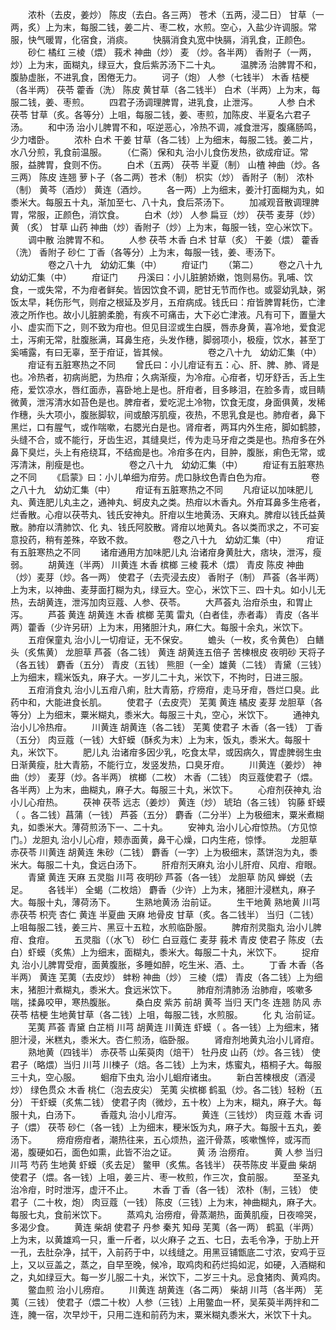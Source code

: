 <!-- { "loadSidebar": true } -->
　　浓朴（去皮，姜炒） 陈皮（去白。各三两） 苍术（五两，浸二日） 甘草（一两，炙）上为末，每服二钱，姜二片、枣二枚，水煎。空心，入盐少许调服。常服，快气暖胃，化宿食，消痰。
　　快膈消食丸宽中快膈，消乳食，正颜色。
　　砂仁 橘红 三棱（煨） 莪术 神曲（炒） 麦 （炒。各半两） 香附子（一两，炒）上为末，面糊丸，绿豆大，食后紫苏汤下二十丸。
　　温脾汤 治脾胃不和，腹胁虚胀，不进乳食，困倦无力。
　　诃子（炮） 人参（七钱半） 木香 桔梗（各半两） 茯苓 藿香（洗） 陈皮 黄甘草（各二钱半） 白术（半两）上为末，每服二钱，姜、枣煎。
　　四君子汤调理脾胃，进乳食，止泄泻。
　　人参 白术 茯苓 甘草（炙。各等分）上咀，每服二钱，姜、枣煎，加陈皮、半夏名六君子汤。
　　和中汤 治小儿脾胃不和，呕逆恶心，冷热不调，减食泄泻，腹痛肠鸣，少力嗜卧。
　　浓朴 白术 干姜 甘草（各二钱）上为细末，每服二钱。姜二片，水八分煎，乳食前温服。
　　（仁斋）保和丸 治小儿食伤发热，欲成疳证。常服，益脾胃，食则不伤。
　　白术（五两） 茯苓 半夏（制） 山楂 神曲（炒。各三两） 陈皮 连翘 萝卜子（各二两）苍术（制） 枳实（炒） 香附子（制） 浓朴（制） 黄芩（酒炒） 黄连（酒炒。
　　各一两）上为细末，姜汁打面糊为丸，如黍米大。每服五十丸，渐加至七、八十丸，食后茶汤下。
　　加减观音散调理脾胃，常服，正颜色，消饮食。
　　白术（炒） 人参 扁豆（炒） 茯苓 麦芽（炒） 黄 （炙） 甘草 山药 神曲（炒）香附子（炒）上为末，每服一钱，空心米饮下。
　　调中散 治脾胃不和。
　　人参 茯苓 木香 白术 甘草（炙） 干姜（煨） 藿香（洗） 香附子 砂仁 丁香（各等分）上为末，每服一钱，姜、枣汤下。
　　
　　卷之八十九　幼幼汇集（中）
　　疳证门
　　（第二）
　　卷之八十九　幼幼汇集（中）
　　疳证门
　　丹溪曰：小儿脏腑娇嫩，饱则易伤。乳哺、饮食，一或失常，不为疳者鲜矣。皆因饮食不调，肥甘无节而作也。或婴幼乳缺，粥饭太早，耗伤形气，则疳之根延及岁月，五疳病成。钱氏曰：疳皆脾胃耗伤，亡津液之所作也。故小儿脏腑柔脆，有疾不可痛击，大下必亡津液。凡有可下，置量大小、虚实而下之，则不致为疳也。但见目涩或生白膜，唇赤身黄，喜冷地，爱食泥土，泻痢无常，肚腹胀满，耳鼻生疮，头发作穗，脚弱项小，极瘦，饮水，甚至丁奚哺露，有曰无辜，至于疳证，皆其候。
　　
　　卷之八十九　幼幼汇集（中）
　　疳证有五脏寒热之不同
　　曾氏曰：小儿疳证有五：心、肝、脾、肺、肾是也。冷热者，初病尚肥，为热疳；久病渐瘦，为冷疳。心疳者，切牙舒舌，舌上生疮，爱饮凉水，唇红面赤，喜卧地上是也。肝疳者，目多眵泪，在脸多青，或目睛微黄，泄泻清水如苔色是也。脾疳者，爱吃泥土冷物，饮食无度，身面俱黄，发稀作穗，头大项小，腹胀脚软，间或酿泻肌瘦，夜热，不思乳食是也。肺疳者，鼻下黑烂，口有腥气，或作喘嗽，右腮光白是也。肾疳者，两耳内外生疮，脚如鹤膝，头缝不合，或不能行，牙齿生迟，其缝臭烂，传为走马牙疳之类是也。热疳多在外鼻下臭烂，头上有疮绕耳，不结痂是也。冷疳多在内，目肿，腹胀，痢色无常，或泻清沫，削瘦是也。
　　
　　卷之八十九　幼幼汇集（中）
　　疳证有五脏寒热之不同
　　《启蒙》曰：小儿单细为疳劳。虎口脉纹色青白色为疳。
　　
　　卷之八十九　幼幼汇集（中）
　　疳证有五脏寒热之不同
　　凡疳证以加味肥儿丸、黄连肥儿丸主之，通神丸、蚵皮丸之类。热疳以木香丸。外疳耳鼻多生疮者，烂香散。心疳以茯苓丸、钱氏安神丸。肝疳以生地黄汤、天麻丸。脾疳以钱氏益黄散。肺疳以清肺饮、化 丸、钱氏阿胶散。肾疳以地黄丸。各以类而求之，不可妄意投药，稍有差殊，卒致不救。
　　
　　卷之八十九　幼幼汇集（中）
　　疳证有五脏寒热之不同
　　诸疳通用方加味肥儿丸 治诸疳身黄肚大，痞块，泄泻，瘦弱。
　　胡黄连（半两） 川黄连 木香 槟榔 三棱 莪术（煨） 青皮 陈皮 神曲（炒）麦芽（炒。各一两） 使君子（去壳浸去皮） 香附子（制） 芦荟（各半两）上为末，以神曲、麦芽面打糊为丸，绿豆大。空心，米饮下三、四十丸。如小儿无热，去胡黄连，泄泻加肉豆蔻、人参、茯苓。
　　大芦荟丸 治疳杀虫，和胃止泻。
　　芦荟 黄连 胡黄连 木香 槟榔 芜荑 雷丸（白者佳，赤者毒） 青皮（各半两）藿香（少许另研）上为末，用猪胆汁丸，麻仁大。每服十余丸，米饮下。
　　五疳保童丸 治小儿一切疳证，无不保安。
　　蟾头（一枚，炙令黄色） 白鳝头（炙焦黄） 龙胆草 芦荟（各二钱） 黄连 胡黄连五倍子 苦楝根皮 夜明砂 天将子（各五钱） 麝香（五分） 青皮（五钱） 熊胆（一全）雄黄（二钱） 青黛（三钱）上为细末，糯米饭丸，麻子大。一岁儿二十丸，米饮下，不拘时，日进三服。
　　五疳消食丸 治小儿五疳八痢，肚大青筋，疗痨疳，走马牙疳，唇烂口臭。此药中和，大能进食长肌。
　　使君子（去皮壳） 芜荑 黄连 橘皮 麦芽 龙胆草（各等分）上为细末，粟米糊丸，黍米大。每服三十丸，空心，米饮下。
　　通神丸 治小儿冷热疳。
　　川黄连 胡黄连（各二钱） 芜荑 使君子 木香（各一钱） 丁香（五分） 肉豆蔻（一钱）大虾蟆（酥炙为末）上为末，饭丸，黍米大。每服十丸，米饮下。
　　肥儿丸 治诸疳多因少乳，吃食太早，或因病久，胃虚脾弱生虫 日渐黄瘦，肚大青筋，不能行立，发竖发热，口臭牙疳。
　　川黄连（姜炒） 神曲（炒） 麦芽（炒。各半两） 槟榔（二枚） 木香（二钱） 肉豆蔻使君子（煨。各半两）上为末，曲糊丸，麻子大。每服三十丸，米饮下。
　　心疳剂茯神丸 治小儿心疳热。
　　茯神 茯苓 远志（姜炒） 黄连（炒） 琥珀（各三钱） 钩藤 虾蟆（ 。各二钱）菖蒲（一钱） 芦荟（五分） 麝香（二分半）上为极细末，粟米煮糊丸，如黍米大。薄荷煎汤下一、二十丸。
　　安神丸 治小儿心疳惊热。（方见惊门。）龙胆丸 治小儿心疳，颊赤面黄，鼻干心燥，口内生疮，惊悸。
　　龙胆草 赤茯苓 川黄连 胡黄连 朱砂（二钱） 麝香（一字）上为极细末，蒸饼泡为丸，黍米大。每服二十丸，食远白汤下。
　　肝疳剂天麻丸 治小儿肝疳、风疳、疳眼。
　　青黛 黄连 天麻 五灵脂 川芎 夜明砂 芦荟（各一钱） 龙胆草 防风 蝉蜕（去足。
　　各钱半） 全蝎（二枚焙） 麝香（少许）上为末，猪胆汁浸糕丸，麻子大。每服十丸，薄荷汤下。
　　生熟地黄汤 治前证。
　　生干地黄 熟地黄 川芎 赤茯苓 枳壳 杏仁 黄连 半夏曲 天麻 地骨皮 甘草（炙。各二钱半） 当归（二钱）上咀每服二钱，姜三片、黑豆十五粒，水煎临卧服。
　　脾疳剂灵脂丸 治小儿脾疳、食疳。
　　五灵脂（（水飞） 砂仁 白豆蔻仁 麦芽 莪术 青皮 使君子 陈皮（去白）虾蟆（炙焦）上为细末，面糊丸，黍米大。每服二十丸，米饮下。
　　捉疳丸 治小儿脾胃受疳，面黄腹胀，多睡如醉，吃生米、酒、土。
　　丁香 木香（各半两） 黄连 芜荑（去皮炒） 蚌粉 神曲（炒） 三棱（煨） 青皮（各二钱）上为细末，猪胆汁煮糊丸，黍米大。食远米饮下。
　　肺疳剂清肺汤 治肺疳，咳嗽多喘，揉鼻咬甲，寒热腹胀。
　　桑白皮 紫苏 前胡 黄芩 当归 天门冬 连翘 防风 赤茯苓 桔梗 生地黄甘草（各二钱）上咀，每服二钱，水煎服。
　　化 丸 治前证。
　　芜荑 芦荟 青黛 白芷梢 川芎 胡黄连 川黄连 虾蟆（ 。各一钱）上为细末，猪胆汁浸，米糕丸，黍米大。杏仁煎汤，临卧服。
　　肾疳剂地黄丸治小儿肾疳。
　　熟地黄（四钱半） 赤茯苓 山茱萸肉（焙干） 牡丹皮 山药（炒。各三钱） 使君子（略煨）当归 川芎 川楝子（焙。各二钱）上为末，炼蜜丸，梧桐子大。每服三十丸，空心服。
　　蛔疳下虫丸 治小儿蛔疳诸虫。
　　新白苦楝根皮（酒浸炒） 绿色贯众 木香 桃仁（泡去皮尖） 芜荑 尖槟榔 鹤虱（炒。各二钱）轻粉（五分） 干虾蟆（炙焦二钱） 使君子肉（微炒，五十枚）上为末，糊丸，麻子大。每服十丸，白汤下。
　　香蔻丸 治小儿疳泻。
　　黄连（三钱炒） 肉豆蔻 木香 诃子（煨） 茯苓 砂仁（各一钱）上为细末，粳米饭为丸，麻子大。每服十五丸，姜汤下。
　　痨疳痨疳者，潮热往来，五心烦热，盗汗骨蒸，咳嗽憔悴，或泻而渴，腹硬如石，面色如熏，此皆不治之证。
　　黄 汤 治痨疳。
　　黄 人参 当归 川芎 芍药 生地黄 虾蟆（炙去足） 鳖甲（炙焦。各钱半） 茯苓陈皮 半夏曲 柴胡 使君子（煨。各一钱）上咀，姜三片、枣一枚煎，作三次，食前服。
　　至圣丸 治冷疳，时时泄泻，虚汗不止。
　　木香 丁香（各一钱） 浓朴（制，三钱） 使君子（二十枚，炮） 肉豆蔻（一钱） 陈皮（三钱）上为末，神曲糊丸，麻子大。每服七丸，食前米饮下。
　　蒸鸡丸 治痨疳，骨蒸潮热，面黄肌瘦，日夜啼哭，多渴少食。
　　黄连 柴胡 使君子 丹参 秦艽 知母 芜荑（各一两） 鹤虱（半两）上为末，以黄雄鸡一只，重一斤者，以火麻子 之五、七日，去毛令净，于肋上开一孔，去肚杂净，拭干，入前药于中，以线缝之。用黑豆铺甑底二寸浓，安鸡于豆上，又以豆盖之，蒸之，自早至晚，候冷，取鸡肉和药烂捣如泥，如硬，入酒糊和之，丸如绿豆大。每一岁儿服二十丸，米饮下，二岁三十丸。忌食猪肉、黄鸡肉。
　　鳖血煎 治小儿痨疳。
　　川黄连 胡黄连（各二两） 柴胡 川芎（各半两） 芜荑（三钱） 使君子（煨二十枚）人参（三钱）上用鳖血一杯，吴茱萸半两拌和二连，腌一宿，次早炒干，只用二连和前药为末，粟米糊丸黍米大，米饮下十丸。
